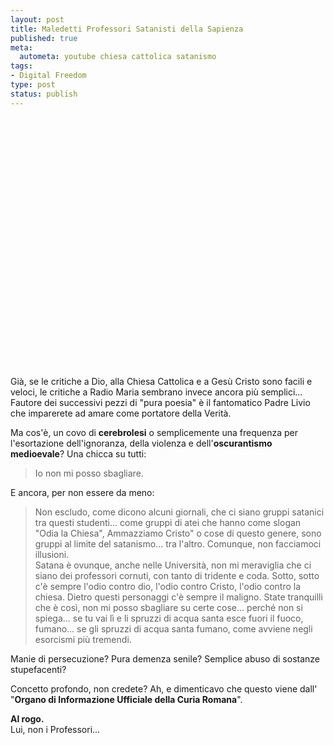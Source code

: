 ```yaml
--- 
layout: post
title: Maledetti Professori Satanisti della Sapienza
published: true
meta: 
  autometa: youtube chiesa cattolica satanismo
tags: 
- Digital Freedom
type: post
status: publish
---
```

<object width="535" height="400"><param name="movie" value="http://www.youtube.com/v/Va533YjJ84I&rel=1"></param><param name="wmode" value="transparent"></param><embed src="http://www.youtube.com/v/Va533YjJ84I&rel=1" type="application/x-shockwave-flash" wmode="transparent" width="535" height="400"></embed></object>  
  
Già, se le critiche a Dio, alla Chiesa Cattolica e a Gesù Cristo sono facili e veloci, le critiche a Radio Maria sembrano invece ancora più semplici...  
Fautore dei successivi pezzi di "pura poesia" è il fantomatico Padre Livio che imparerete ad amare come portatore della Verità.  

Ma cos'è, un covo di **cerebrolesi** o semplicemente una frequenza per l'esortazione dell'ignoranza, della violenza e dell'**oscurantismo medioevale**? Una chicca su tutti:

>Io non mi posso sbagliare.  
  
E ancora, per non essere da meno:  
  
> Non escludo, come dicono alcuni giornali, che ci siano gruppi satanici tra questi studenti... come gruppi di atei che hanno come slogan "Odia la Chiesa", Ammazziamo Cristo" o cose di questo genere, sono gruppi al limite del satanismo... tra l'altro. Comunque, non facciamoci illusioni.  
> Satana è ovunque, anche nelle Università, non mi meraviglia che ci siano dei professori cornuti, con tanto di tridente e coda. Sotto, sotto c'è sempre l'odio contro dio, l'odio contro Cristo, l'odio contro la chiesa. Dietro questi personaggi c'è sempre il maligno. State tranquilli che è così, non mi posso sbagliare su certe cose... perché non si spiega... se tu vai lì e li spruzzi di acqua santa esce fuori il fuoco, fumano... se gli spruzzi di acqua santa fumano, come avviene negli esorcismi più tremendi.  
  
Manie di persecuzione? Pura demenza senile? Semplice abuso di sostanze stupefacenti?  
  
Concetto profondo, non credete?  Ah, e dimenticavo che questo viene dall' "**Organo di Informazione Ufficiale della Curia Romana**".  
  
**Al rogo.**  
Lui, non i Professori... 
